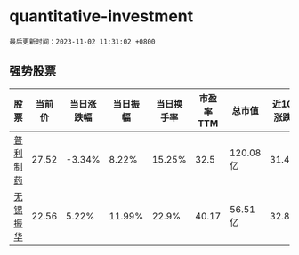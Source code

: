 # quantitative-investment

`最后更新时间：2023-11-02 11:31:02 +0800`

## 强势股票

|股票|当前价|当日涨跌幅|当日振幅|当日换手率|市盈率TTM|总市值|近10日涨跌幅|
|----|----|----|----|----|----|----|----|
|[普利制药](https://xueqiu.com/S/SZ300630)|27.52|-3.34%|8.22%|15.25%|32.5|120.08亿|31.49%|
|[无锡振华](https://xueqiu.com/S/SH605319)|22.56|5.22%|11.99%|22.9%|40.17|56.51亿|32.86%|
